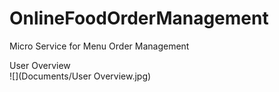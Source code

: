 # OnlineFoodOrderManagement
Micro Service for Menu Order Management

User Overview <br/>
![](Documents/User Overview.jpg)
